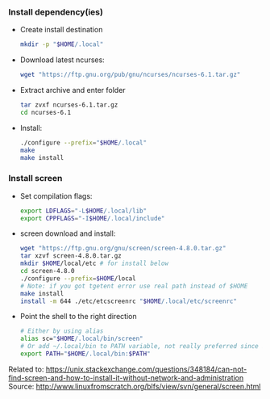 ### Install dependency\(ies\)
- Create install destination
  ```bash
  mkdir -p "$HOME/.local"
  ```
- Download latest ncurses:
  ```bash
  wget "https://ftp.gnu.org/pub/gnu/ncurses/ncurses-6.1.tar.gz"
  ```
- Extract archive and enter folder
  ```bash
  tar zvxf ncurses-6.1.tar.gz
  cd ncurses-6.1
  ```
- Install:
  ```bash
  ./configure --prefix="$HOME/.local"
  make
  make install
  ```
### Install screen
- Set compilation flags:
  ```bash
  export LDFLAGS="-L$HOME/.local/lib"
  export CPPFLAGS="-I$HOME/.local/include"
  ```
- screen download and install:
  ```bash
  wget "https://ftp.gnu.org/gnu/screen/screen-4.8.0.tar.gz"
  tar xzvf screen-4.8.0.tar.gz
  mkdir $HOME/local/etc # for install below
  cd screen-4.8.0
  ./configure --prefix=$HOME/local
  # Note: if you got tgetent error use real path instead of $HOME
  make install
  install -m 644 ./etc/etcscreenrc "$HOME/.local/etc/screenrc"
  ```
- Point the shell to the right direction
  ```bash
  # Either by using alias
  alias sc="$HOME/.local/bin/screen"
  # Or add ~/.local/bin to PATH variable, not really preferred since it might cause undesireable discrepancies in scripts and such
  export PATH="$HOME/.local/bin:$PATH"
  ```

Related to: https://unix.stackexchange.com/questions/348184/can-not-find-screen-and-how-to-install-it-without-network-and-administration
Source: http://www.linuxfromscratch.org/blfs/view/svn/general/screen.html
